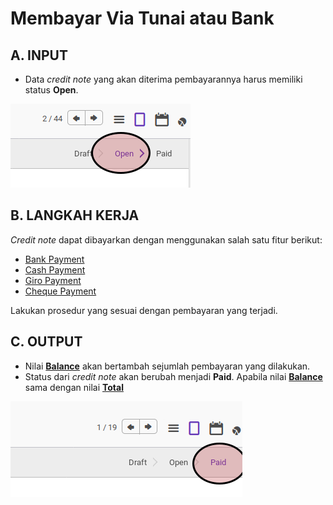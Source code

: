 # Membayar Via Tunai atau Bank

## A. INPUT

* Data *credit note* yang akan diterima pembayarannya harus memiliki status **Open**.

![](../../img/credit-note/status-open.png)


## B. LANGKAH KERJA

*Credit note* dapat dibayarkan dengan menggunakan salah satu fitur berikut:

* [Bank Payment](../bank-payment.md)
* [Cash Payment](../cash-payment.md)
* [Giro Payment](../giro-payment.md)
* [Cheque Payment](../cheque-payment.md)

Lakukan prosedur yang sesuai dengan pembayaran yang terjadi.

## C. OUTPUT

* Nilai **[Balance](./penjelasan.md#field-balance)** akan bertambah sejumlah pembayaran yang dilakukan.
* Status dari *credit note* akan berubah menjadi **Paid**. Apabila nilai **[Balance](./penjelasan.md#field-balance)** sama dengan nilai **[Total](./penjelasan.md#field-total)**

![](../../img/credit-note/status-paid.png)
